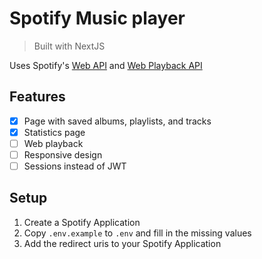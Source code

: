 # Spotify Music player

> Built with NextJS

Uses Spotify's [Web API](https://developer.spotify.com/documentation/web-api/) and [Web Playback API](https://developer.spotify.com/documentation/web-playback-sdk/)

## Features

- [x] Page with saved albums, playlists, and tracks
- [x] Statistics page
- [ ] Web playback
- [ ] Responsive design
- [ ] Sessions instead of JWT

## Setup

1. Create a Spotify Application
1. Copy `.env.example` to `.env` and fill in the missing values
1. Add the redirect uris to your Spotify Application

